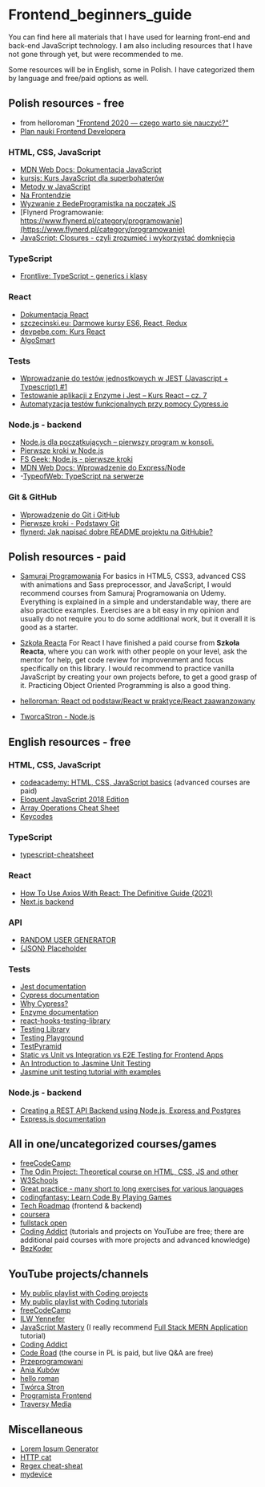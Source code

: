 # Frontend_beginners_guide
You can find here all materials that I have used for learning front-end and back-end JavaScript technology. I am also including resources that I have not gone through yet, but were recommended to me.

Some resources will be in English, some in Polish. I have categorized them by language and free/paid options as well.

## Polish resources - free

- from helloroman ["Frontend 2020 — czego warto się nauczyć?"](https://github.com/helloroman/frontend-roadmap)
- [Plan nauki Frontend Developera](https://blog.stronanowoczesna.pl/plan-nauki-frontend-developera/?fbclid=IwAR3P4q4LEMJgTGq34rUI7iSwcgnmUPXniouOjdHM9Qf4hJc8tTO73rVurwI)

### HTML, CSS, JavaScript

- [MDN Web Docs: Dokumentacja JavaScript](https://developer.mozilla.org/pl/docs/Learn/Getting_started_with_the_web/JavaScript_basics)
- [kursjs: Kurs JavaScript dla superbohaterów](https://kursjs.pl/index.php)
- [Metody w JavaScript](http://webmaster.helion.pl/starocie/jsplanet/4.html)
- [Na Frontendzie](https://www.nafrontendzie.pl/)
- [Wyzwanie z BedeProgramistka na początek JS](https://bedeprogramistka.pl/wyzwanie-javascript-od-podstaw/)
- [Flynerd Programowanie: https://www.flynerd.pl/category/programowanie](https://www.flynerd.pl/category/programowanie)
- [JavaScript: Closures - czyli zrozumieć i wykorzystać domknięcia](http://blog.nebula.us/13-javascript-closures-czyli-zrozumiec-i-wykorzystac-domkniecia)

### TypeScript

- [Frontlive: TypeScript - generics i klasy](https://frontlive.pl/blog/typescript-klasy)

### React

- [Dokumentacja React](https://pl.reactjs.org/)
- [szczecinski.eu: Darmowe kursy ES6, React, Redux](https://szczecinski.eu/)
- [devpebe.com: Kurs React](https://devpebe.com/kurs-react/)
- [AlgoSmart](http://www.algosmart.pl/)

### Tests

- [Wprowadzanie do testów jednostkowych w JEST (Javascript + Typescript) #1](https://solutionchaser.com/unit-testy-w-jest-testy-jednostkowe/)
- [Testowanie aplikacji z Enzyme i Jest – Kurs React – cz. 7](https://devpebe.com/2019/10/17/testowanie-aplikacji-z-enzyme-i-jest-kurs-react-cz-7/)
- [Automatyzacja testów funkcjonalnych przy pomocy Cypress.io](https://testuj.pl/blog/automatyzacja-testow-funkcjonalnych-przy-pomocy-cypress-io/)

### Node.js - backend

- [Node.js dla początkujących – pierwszy program w konsoli.](http://jsdn.pl/node-js-dla-poczatkujacych-pierwszy-program-konsoli/)
- [Pierwsze kroki w Node.js](https://geek.justjoin.it/pierwsze-kroki-w-node-js)
- [FS Geek: Node.js - pierwsze kroki](https://fsgeek.pl/post/nodejs-pierwsze-kroki/)
- [MDN Web Docs: Wprowadzenie do Express/Node](https://developer.mozilla.org/pl/docs/Learn/Server-side/Express_Nodejs/Introduction#jak_popularne_s%C4%85_node_i_express)
- -[TypeofWeb: TypeScript na serwerze](https://typeofweb.com/typescript-na-serwerze)

### Git & GitHub

- [Wprowadzenie do Git i GitHub](https://www.udemy.com/course/kurs-git-i-github-od-podstaw/)
- [Pierwsze kroki - Podstawy Git](https://git-scm.com/book/pl/v2/Pierwsze-kroki-Podstawy-Git)
- [flynerd: Jak napisać dobre README projektu na GitHubie?](https://www.flynerd.pl/2018/06/jak-napisac-dobre-readme-projektu-na-githubie.html)

## Polish resources - paid

- [Samuraj Programowania](https://websamuraj.pl/)
For basics in HTML5, CSS3, advanced CSS with animations and Sass preprocessor, and JavaScript, I would recommend courses from Samuraj Programowania on Udemy. Everything is explained in a simple and understandable way, there are also practice examples. Exercises are a bit easy in my opinion and usually do not require you to do some additional work, but it overall it is good as a starter. 

- [Szkoła Reacta](https://szkolareacta.pl/)
For React I have finished a paid course from **Szkoła Reacta**, where you can work with other people on your level, ask the mentor for help, get code review for improvenment and focus specifically on this library. I would recommend to practice vanilla JavaScript by creating your own projects before, to get a good grasp of it. Practicing Object Oriented Programming is also a good thing. 
- [helloroman: React od podstaw/React w praktyce/React zaawanzowany](https://helloroman.pl/)
- [TworcaStron - Node.js](https://tworcastron.pl/kursy/node-kurs-kompletny)


## English resources - free

### HTML, CSS, JavaScript

- [codeacademy: HTML, CSS, JavaScript basics](https://www.codecademy.com/) (advanced courses are paid)
- [Eloquent JavaScript 2018 Edition](https://eloquentjavascript.net/)
- [Array Operations Cheat Sheet](https://devinduct.com/cheatsheet/8/array-operations?fbclid=IwAR2aX_WS7796Y2j8eRwlvnXVNgpNcFQoAbrGEEmBhXezdiprPKfhPtlmweo)
- [Keycodes](https://keycode.info/)

### TypeScript

- [typescript-cheatsheet](https://rmolinamir.github.io/typescript-cheatsheet/)

### React

- [How To Use Axios With React: The Definitive Guide (2021)](https://www.freecodecamp.org/news/how-to-use-axios-with-react/#what-is-axios)
- [Next.js backend](https://blog.back4app.com/next-js-backend/)

### API

- [RANDOM USER GENERATOR](https://randomuser.me/)
- [{JSON} Placeholder](https://jsonplaceholder.typicode.com/)

### Tests

- [Jest documentation](https://jestjs.io/)
- [Cypress documentation](https://www.cypress.io/)
- [Why Cypress?](https://docs.cypress.io/guides/overview/why-cypress)
- [Enzyme documentation](https://enzymejs.github.io/enzyme/)
- [react-hooks-testing-library](https://react-hooks-testing-library.com/)
- [Testing Library](https://testing-library.com/docs/)
- [Testing Playground](https://testing-playground.com/)
- [TestPyramid](https://martinfowler.com/bliki/TestPyramid.html)
- [Static vs Unit vs Integration vs E2E Testing for Frontend Apps](https://kentcdodds.com/blog/static-vs-unit-vs-integration-vs-e2e-tests)
- [An Introduction to Jasmine Unit Testing](https://www.freecodecamp.org/news/jasmine-unit-testing-tutorial-4e757c2cbf42/)
- [Jasmine unit testing tutorial with examples](https://howtodoinjava.com/javascript/jasmine-unit-testing-tutorial/)

### Node.js - backend

- [Creating a REST API Backend using Node.js, Express and Postgres](https://www.geeksforgeeks.org/creating-a-rest-api-backend-using-node-js-express-and-postgres/)
- [Express.js documentation](https://expressjs.com/)

## All in one/uncategorized courses/games

- [freeCodeCamp](https://www.freecodecamp.org/)
- [The Odin Project: Theoretical course on HTML, CSS, JS and other](https://www.theodinproject.com/home)
- [W3Schools](https://www.w3schools.com/)
- [Great practice - many short to long exercises for various languages](https://www.codewars.com/)
- [codingfantasy: Learn Code By Playing Games](https://codingfantasy.com/)
- [Tech Roadmap](https://www.techroadmap.xyz/) (frontend & backend)
- [coursera](https://www.coursera.org/)
- [fullstack open](https://fullstackopen.com/en/)
- [Coding Addict](https://www.johnsmilga.com/) (tutorials and projects on YouTube are free; there are additional paid courses with more projects and advanced knowledge)
- [BezKoder](https://www.bezkoder.com/)

## YouTube projects/channels

- [My public playlist with Coding projects](https://www.youtube.com/playlist?list=PLYBS2Yq3Lt2sL4Ivpdok9oDAxwu-vSkjj)
- [My public playlist with Coding tutorials](https://www.youtube.com/playlist?list=PLYBS2Yq3Lt2uPg8oVzjX1-z7q15RW5OoH)
- [freeCodeCamp](https://www.youtube.com/c/Freecodecamp)
- [ILW Yennefer](https://www.youtube.com/channel/UC5XDHSUoBC11Kj-iIpx7QkA)
- [JavaScript Mastery](https://www.youtube.com/c/JavaScriptMastery) (I really recommend [Full Stack MERN Application](https://www.youtube.com/playlist?list=PL6QREj8te1P7VSwhrMf3D3Xt4V6_SRkhu) tutorial)
- [Coding Addict](https://www.youtube.com/c/CodingAddict)
- [Code Road](https://www.youtube.com/channel/UC5mIIujW9O4sA3bYRD72WGw) (the course in PL is paid, but live Q&A are free)
- [Przeprogramowani](https://www.youtube.com/c/Przeprogramowani)
- [Ania Kubów](https://www.youtube.com/c/AniaKub%C3%B3w)
- [hello roman](https://www.youtube.com/c/helloroman)
- [Twórca Stron](https://www.youtube.com/channel/UCaycmZ0kLzlh3fVJZlUvwxw)
- [Programista Frontend](https://www.youtube.com/c/DanielNoworyta)
- [Traversy Media](https://www.youtube.com/c/TraversyMedia)

## Miscellaneous

- [Lorem Ipsum Generator](https://loremipsum.io/)
- [HTTP cat](https://http.cat/)
- [Regex cheat-sheat](https://www.rexegg.com/regex-quickstart.html)
- [mydevice](https://www.mydevice.io/)

